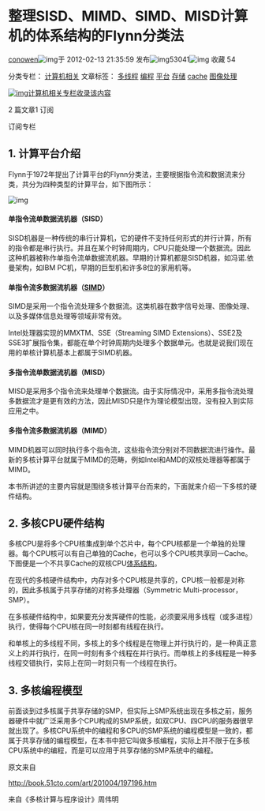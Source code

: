 # 整理SISD、MIMD、SIMD、MISD计算机的体系结构的Flynn分类法



[conowen](https://blog.csdn.net/conowen)![img](https://csdnimg.cn/release/blogv2/dist/pc/img/newCurrentTime2.png)于 2012-02-13 21:35:59 发布![img](https://csdnimg.cn/release/blogv2/dist/pc/img/articleReadEyes2.png)53041![img](https://csdnimg.cn/release/blogv2/dist/pc/img/tobarCollect2.png) 收藏 54

分类专栏： [计算机相关](https://blog.csdn.net/conowen/category_1077068.html) 文章标签： [多线程](https://so.csdn.net/so/search/s.do?q=%E5%A4%9A%E7%BA%BF%E7%A8%8B&t=blog&o=vip&s=&l=&f=&viparticle=) [编程](https://so.csdn.net/so/search/s.do?q=%E7%BC%96%E7%A8%8B&t=blog&o=vip&s=&l=&f=&viparticle=) [平台](https://so.csdn.net/so/search/s.do?q=%E5%B9%B3%E5%8F%B0&t=blog&o=vip&s=&l=&f=&viparticle=) [存储](https://so.csdn.net/so/search/s.do?q=%E5%AD%98%E5%82%A8&t=blog&o=vip&s=&l=&f=&viparticle=) [cache](https://so.csdn.net/so/search/s.do?q=cache&t=blog&o=vip&s=&l=&f=&viparticle=) [图像处理](https://so.csdn.net/so/search/s.do?q=%E5%9B%BE%E5%83%8F%E5%A4%84%E7%90%86&t=blog&o=vip&s=&l=&f=&viparticle=)



[![img](https://img-blog.csdnimg.cn/20201014180756923.png?x-oss-process=image/resize,m_fixed,h_64,w_64)计算机相关专栏收录该内容](https://blog.csdn.net/conowen/category_1077068.html)

2 篇文章1 订阅

订阅专栏

## **1. 计算平台介绍**

Flynn于1972年提出了计算平台的Flynn分类法，主要根据指令流和数据流来分类，共分为四种类型的计算平台，如下图所示：

![img](http://hi.csdn.net/attachment/201202/13/0_13291404283356.gif)



#### 单指令流单数据流机器（SISD）

SISD机器是一种传统的串行计算机，它的硬件不支持任何形式的并行计算，所有的指令都是串行执行。并且在某个时钟周期内，CPU只能处理一个数据流。因此这种机器被称作单指令流单数据流机器。早期的计算机都是SISD机器，如冯诺.依曼架构，如IBM PC机，早期的巨型机和许多8位的家用机等。

#### 单指令流多数据流机器（[SIMD](https://so.csdn.net/so/search?q=SIMD&spm=1001.2101.3001.7020)）

SIMD是采用一个指令流处理多个数据流。这类机器在数字信号处理、图像处理、以及多媒体信息处理等领域非常有效。

Intel处理器实现的MMXTM、SSE（Streaming SIMD Extensions）、SSE2及SSE3扩展指令集，都能在单个时钟周期内处理多个数据单元。也就是说我们现在用的单核计算机基本上都属于SIMD机器。

#### 多指令流单数据流机器（MISD）

MISD是采用多个指令流来处理单个数据流。由于实际情况中，采用多指令流处理多数据流才是更有效的方法，因此MISD只是作为理论模型出现，没有投入到实际应用之中。

#### 多指令流多数据流机器（MIMD）

MIMD机器可以同时执行多个指令流，这些指令流分别对不同数据流进行操作。最新的多核计算平台就属于MIMD的范畴，例如Intel和AMD的双核处理器等都属于MIMD。

本书所讲述的主要内容就是围绕多核计算平台而来的，下面就来介绍一下多核的硬件结构。

## **2. 多核CPU硬件结构**

多核CPU是将多个CPU核集成到单个芯片中，每个CPU核都是一个单独的处理器。每个CPU核可以有自己单独的Cache，也可以多个CPU核共享同一Cache。下图便是一个不共享Cache的双核CPU[体系结构](https://so.csdn.net/so/search?q=%E4%BD%93%E7%B3%BB%E7%BB%93%E6%9E%84&spm=1001.2101.3001.7020)。







在现代的多核硬件结构中，内存对多个CPU核是共享的，CPU核一般都是对称的，因此多核属于共享存储的对称多处理器（Symmetric Multi-processor，SMP）。

在多核硬件结构中，如果要充分发挥硬件的性能，必须要采用多线程（或多进程）执行，使得每个CPU核在同一时刻都有线程在执行。

和单核上的多线程不同，多核上的多个线程是在物理上并行执行的，是一种真正意义上的并行执行，在同一时刻有多个线程在并行执行。而单核上的多线程是一种多线程交错执行，实际上在同一时刻只有一个线程在执行。

## **3. 多核编程模型**

前面谈到过多核属于共享存储的SMP，但实际上SMP系统出现在多核之前，服务器硬件中就广泛采用多个CPU构成的SMP系统，如双CPU、四CPU的服务器很早就出现了。多核CPU系统中的编程和多CPU的SMP系统的编程模型是一致的，都属于共享存储的编程模型，在本书中把它叫做多核编程，实际上并不限于在多核CPU系统中的编程，而是可以应用于共享存储的SMP系统中的编程。



原文来自

http://book.51cto.com/art/201004/197196.htm

来自《多核计算与程序设计》周伟明